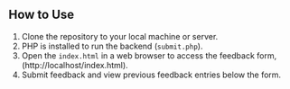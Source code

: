 ## How to Use
1. Clone the repository to your local machine or server.
2. PHP is installed to run the backend (`submit.php`).
3. Open the `index.html` in a web browser to access the feedback form, (http://localhost/index.html).
4. Submit feedback and view previous feedback entries below the form.
